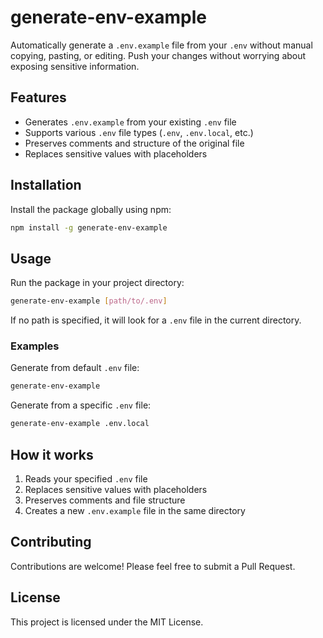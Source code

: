 # generate-env-example

Automatically generate a `.env.example` file from your `.env` without manual copying, pasting, or editing. Push your changes without worrying about exposing sensitive information.

## Features

- Generates `.env.example` from your existing `.env` file
- Supports various `.env` file types (`.env`, `.env.local`, etc.)
- Preserves comments and structure of the original file
- Replaces sensitive values with placeholders

## Installation

Install the package globally using npm:

```bash
npm install -g generate-env-example
```

## Usage

Run the package in your project directory:

```bash
generate-env-example [path/to/.env]
```

If no path is specified, it will look for a `.env` file in the current directory.

### Examples

Generate from default `.env` file:
```bash
generate-env-example
```

Generate from a specific `.env` file:
```bash
generate-env-example .env.local
```

## How it works

1. Reads your specified `.env` file
2. Replaces sensitive values with placeholders
3. Preserves comments and file structure
4. Creates a new `.env.example` file in the same directory

## Contributing

Contributions are welcome! Please feel free to submit a Pull Request.

## License

This project is licensed under the MIT License.